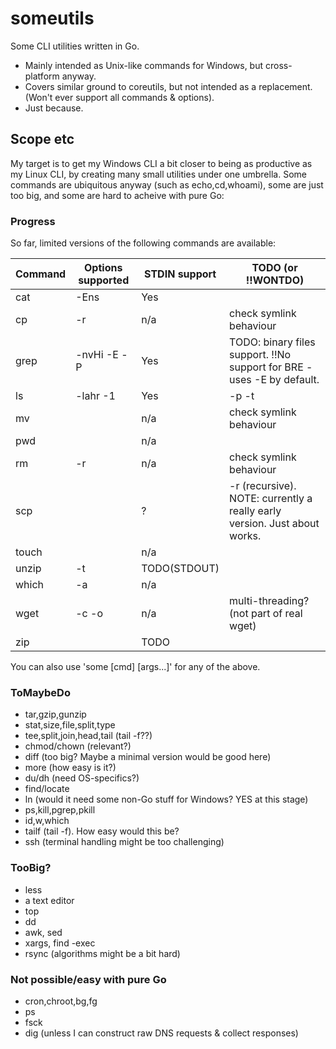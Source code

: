 someutils
=========

Some CLI utilities written in Go.

 * Mainly intended as Unix-like commands for Windows, but cross-platform anyway. 
 * Covers similar ground to coreutils, but not intended as a replacement. (Won't ever support all commands & options).
 * Just because.

Scope etc
---------
My target is to get my Windows CLI a bit closer to being as productive as my Linux CLI, by creating many small utilities under one umbrella.
Some commands are ubiquitous anyway (such as echo,cd,whoami), some are just too big, and some are hard to acheive with pure Go:
 
### Progress

So far, limited versions of the following commands are available:
 
 Command | Options supported | STDIN support  | TODO (or !!WONTDO)
 --------|-------------------|----------------|------------------------
 cat     | -Ens              | Yes            | 
 cp      | -r                | n/a            | check symlink behaviour
 grep    | -nvHi -E -P       | Yes            | TODO: binary files support. !!No support for BRE - uses -E by default.
 ls      | -lahr -1          | Yes            | -p -t
 mv      |                   | n/a            | check symlink behaviour
 pwd     |                   | n/a            | 
 rm      | -r                | n/a            | check symlink behaviour
 scp     |                   | ?              | -r (recursive). NOTE: currently a really early version. Just about works.
 touch   |                   | n/a            | 
 unzip   | -t                | TODO(STDOUT)   | 
 which   | -a                | n/a            | 
 wget    | -c -o             | n/a            | multi-threading? (not part of real wget)
 zip     |                   | TODO           |  
 
You can also use 'some [cmd] [args...]' for any of the above.

### ToMaybeDo
 * tar,gzip,gunzip
 * stat,size,file,split,type
 * tee,split,join,head,tail (tail -f??)
 * chmod/chown (relevant?)
 * diff (too big? Maybe a minimal version would be good here)
 * more (how easy is it?)
 * du/dh (need OS-specifics?)
 * find/locate
 * ln (would it need some non-Go stuff for Windows? YES at this stage)
 * ps,kill,pgrep,pkill
 * id,w,which
 * tailf (tail -f). How easy would this be?
 * ssh (terminal handling might be too challenging)

### TooBig?
 * less
 * a text editor
 * top
 * dd
 * awk, sed
 * xargs, find -exec
 * rsync (algorithms might be a bit hard)
 
### Not possible/easy with pure Go
 * cron,chroot,bg,fg
 * ps
 * fsck
 * dig (unless I can construct raw DNS requests & collect responses)
